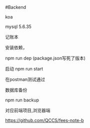 #Backend

koa

mysql
5.6.35

记账本

安装依赖，

npm run dep
(package.json写死了版本)


启动
npm run start
 
在postman测试通过

数据库备份

npm run backup


对应前端项目,浏览器端

https://github.com/QCCS/fees-note-b